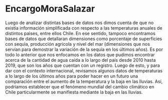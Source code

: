 # EncargoMoraSalazar

Luego de analizar distintas bases de datos nos dimos cuenta de que no existía  información simplificada con respecto a las temperaturas anuales de distintos paìses, entre ellos Chile. En ese sentido, tampoco encontramos bases de datos que detallaran dimensiones como porcentaje de superficies con sequìa, producción agrícola y nivel del mar (dimensiones que nos servían para demostrar la variación de la sequía en los últimos años). Es por todo lo anterior que nos enfocamos en los datos que pudimos encontrar acerca de la cantidad de agua caída a lo largo del país desde 2010 hasta 2019, que son los años que cuentan con un registro. Luego de esto, y para dar con el contexto internacional, revisamos algunos datos de temperaturas a lo largo de los ùltimos años para poder hacer en un futuro una comparacìón entre el aumento de la temperatura y la baja en las lluvias. Así, podríamos establecer que el fenómeno mundial del cambio climático en Chile particularmente se manifiesta mediante la baja en las lluvias. 